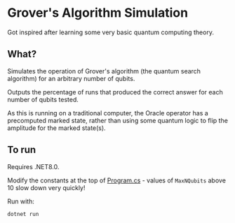 ﻿# Grover's Algorithm Simulation

Got inspired after learning some very basic quantum computing theory.

## What?

Simulates the operation of Grover's algorithm (the quantum search algorithm) for an arbitrary number of qubits.

Outputs the percentage of runs that produced the correct answer for each number of qubits tested.

As this is running on a traditional computer, the Oracle operator has a precomputed marked state, rather than using some quantum logic to flip the amplitude for the marked state(s).

## To run

Requires .NET8.0.

Modify the constants at the top of [Program.cs](./GroversAlgorithmSimulation/Program.cs) - values of `MaxNQubits` above 10 slow down very quickly! 

Run with:

```
dotnet run
```
